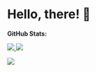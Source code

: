 # Hello, there! 👋

**GitHub Stats:**

  
  <a href="https://github.com/anuraghazra/github-readme-stats">
    <img src="https://github-readme-stats.vercel.app/api?username=venicode&show_icons=true&theme=dracula" />
  </a>
  <a href="https://github.com/anuraghazra/convoychat" >
    <img src="https://github-readme-stats.vercel.app/api/top-langs?username=venicode&layout=compact&langs_count=8&theme=dracula"/>
  </a>

  <a href="https://www.linkedin.com/in/venint/" target="_blank"><img src="https://img.shields.io/badge/-LinkedIn-%230077B5?style=for-the-badge&logo=linkedin&logoColor=white" target="_blank"></a>   
